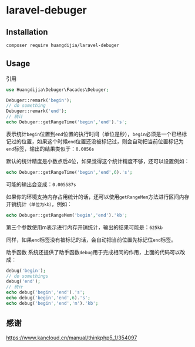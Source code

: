 # laravel-debuger

## Installation

~~~bash
composer require huangdijia/laravel-debuger
~~~

## Usage

引用

~~~php
use Huangdijia\Debuger\Facades\Debuger;
~~~

~~~php
Debuger::remark('begin');
// do something
Debuger::remark('end');
// 统计
echo Debuger::getRangeTime('begin','end').'s';
~~~

表示统计`begin`位置到`end`位置的执行时间（单位是秒），`begin`必须是一个已经标记过的位置，如果这个时候`end`位置还没被标记过，则会自动把当前位置标记为`end`标签，输出的结果类似于：`0.0056s`

默认的统计精度是小数点后4位，如果觉得这个统计精度不够，还可以设置例如：

~~~php
echo Debuger::getRangeTime('begin','end',6).'s';
~~~

可能的输出会变成：`0.005587s`

如果你的环境支持内存占用统计的话，还可以使用`getRangeMem`方法进行区间内存开销统计`（单位为kb）`，例如：

~~~php
echo Debuger::getRangeMem('begin','end').'kb';
~~~

第三个参数使用m表示进行内存开销统计，输出的结果可能是：`625kb`

同样，如果`end`标签没有被标记的话，会自动把当前位置先标记位`end`标签。

助手函数
系统还提供了助手函数`debug`用于完成相同的作用，上面的代码可以改成：

~~~php
debug('begin');
// do somethings
debug('end');
// 统计
echo debug('begin','end').'s';
echo debug('begin','end',6).'s';
echo debug('begin','end','m').'kb';
~~~

## 感谢

https://www.kancloud.cn/manual/thinkphp5_1/354097